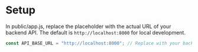 # Setup

In public/app.js, replace the placeholder with the actual URL of your backend API. The default is `http://localhost:8000` for local development.

```javascript
const API_BASE_URL = "http://localhost:8000"; // Replace with your backend API URL
```
